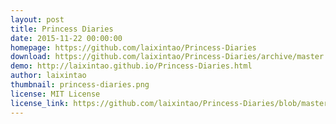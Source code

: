 ```yaml
---
layout: post
title: Princess Diaries
date: 2015-11-22 00:00:00
homepage: https://github.com/laixintao/Princess-Diaries
download: https://github.com/laixintao/Princess-Diaries/archive/master.zip
demo: http://laixintao.github.io/Princess-Diaries.html 
author: laixintao
thumbnail: princess-diaries.png
license: MIT License
license_link: https://github.com/laixintao/Princess-Diaries/blob/master/LICENSE
---
```

